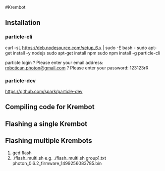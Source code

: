 #Krembot

## Installation

### particle-cli
curl -sL https://deb.nodesource.com/setup_6.x | sudo -E bash -
sudo apt-get install -y nodejs
sudo apt-get install npm
sudo npm install -g particle-cli

particle login
? Please enter your email address: robotican.photon@gmail.com
? Please enter your password: 123123rR

### particle-dev
https://github.com/spark/particle-dev

## Compiling code for Krembot

## Flashing a single Krembot

## Flashing multiple Krembots
1. gcd flash
2. ./flash_multi.sh <group file> <bin file>
e.g.
./flash_multi.sh group1.txt photon_0.6.2_firmware_1499256083785.bin
